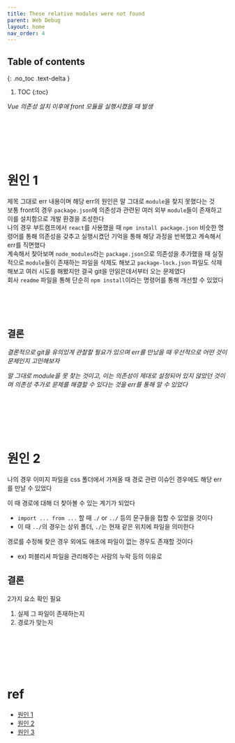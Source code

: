 ```yaml
---
title: These relative modules were not found
parent: Web Debug 
layout: home
nav_order: 4
---
```


## Table of contents
{: .no_toc .text-delta }
1. TOC
{:toc}

_Vue 의존성 설치 이후에 front 모듈을 실행시켰을 때 발생_

<br><br><br><br><br>
# 원인 1
제목 그대로 err 내용이며 해당 err의 원인은 말 그대로 `module`을 찾지 못했다는 것
<br>
보통 front의 경우 `package.json`에 의존성과 관련된 여러 외부 `module`들이 존재하고 이를 설치함으로 개발 환경을 조성한다
<br>
나의 경우 부트캠프에서 `react`를 사용했을 때 `npm install package.json` 비슷한 명령어를 통해 의존성을 갖추고 실행시켰던 기억을 통해 해당 과정을 반복했고 계속해서 err를 직면했다
<br>
계속해서 찾아보며 `node_modules`라는 `package.json`으로 의존성을 추가했을 때 실질적으로 `module`들이 존재하는 파일을 삭제도 해보고 `package-lock.json` 파일도 삭제 해보고 여러 시도를 해봤지만 결국 git을 안읽은데서부터 오는 문제였다
<br>
회사 `readme` 파일을 통해 단순히 `npm install`이라는 명령어를 통해 개선할 수 있었다
<br><br><br><br><br>
## 결론
*결론적으로 git을 유의있게 관찰할 필요가 있으며 err를 만났을 때 우선적으로 어떤 것이 문제인지 고민해보자*

*말 그대로 module을 못 찾는 것이고, 이는 의존성이 제대로 설정되어 있지 않았던 것이며 의존성 추가로 문제를 해결할 수 있다는 것을 err를 통해 알 수 있었다*

<br><br><br><br><br>
# 원인 2
나의 경우 이미지 파일을 css 폴더에서 가져올 때 경로 관련 이슈인 경우에도 해당 err를 만날 수 있었다

이 때 경로에 대해 더 찾아볼 수 있는 계기가 되었다
  + ```import ... from ...``` 할 때 `./` or `../` 등의 문구들을 접할 수 있었을 것이다
  + 이 때 `../`의 경우는 상위 폴더, `./`는 현재 같은 위치에 파일을 의미한다

경로를 수정해 찾은 경우 외에도 애초에 파일이 없는 경우도 존재할 것이다
  + ex) 퍼블리셔 파일을 관리해주는 사람의 누락 등의 이유로

## 결론
2가지 요소 확인 필요
1. 실제 그 파일이 존재하는지
2. 경로가 맞는지

<br><br><br><br><br>

# ref
- <a href="https://wotres.tistory.com/entry/vue-error-%ED%95%B4%EA%B2%B0%EB%B2%95-This-relative-module-was-not-found-routesindexjs-in-srcmainjs">원인 1</a>
- <a href="https://im-designloper.tistory.com/81">원인 2</a>
- <a href="https://itteamb.blogspot.com/2022/11/vuejs-css-css-import-scoped-css-variable.html">원인 3</a>